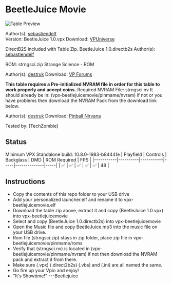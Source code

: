 # BeetleJuice Movie

![Table Preview](https://vpuniverse.com/screenshots/monthly_2021_11/638208198_BeetleJuicemovie1.0.jpg.ee49828bc95b3f6599d530eff6684cab.jpg)

Author(s): [sebastiendelf](https://vpuniverse.com/profile/42328-sebastiendelf/)  
Version:  BeetleJuice 1.0.vpx
Download:  [VPUniverse](https://vpuniverse.com/files/file/7875-beetlejuice-movie-10-vpx/)

DirectB2S included with Table Zip.
BeetleJuice 1.0.directb2s
Author(s): [sebastiendelf](https://vpuniverse.com/profile/42328-sebastiendelf/)  

ROM: strngsci.zip
Strange Science - ROM

Author(s): [destruk](https://www.vpforums.org/index.php?showuser=5)
Download:  [VP Forums](https://www.vpforums.org/index.php?app=downloads&showfile=584)

**This table requires a Pre-initialized NVRAM file in order for this table to work properly and accept coins.**
Required NVRAM File: strngsci.nv
It should already be in: (vpx-beetlejuicemovie/pinmame/nvram) if not or you have problems then download the NVRAM Pack from the download link below.

Author(s): [destruk](https://www.vpforums.org/index.php?showuser=5)
Download:  [Pinball Nirvana](https://pinballnirvana.com/forums/resources/bally-6803-gottlieb-gts3-nvram-pack.3346/)

Tested by:
[TechZombie]

## Status 

Minimum VPX Standalone build: 10.8.0-1983-b84441e
| Playfield | Controls | Backglass | DMD | ROM Required | FPS | 
|-----------|----------|-----------|-----|--------------|-----|
| :white_check_mark: | :white_check_mark: | :white_check_mark: | :white_check_mark: | :white_check_mark: | 48 |

## Instructions

- Copy the contents of this repo folder to your USB drive
- Add your personalized launcher.elf and rename it to vpx-beetlejuicemovie.elf
- Download the table zip above, extract it and copy (BeetleJuice 1.0.vpx) into vpx-beetlejuicemovie
- Select and copy (BeetleJuice 1.0.directb2s) into vpx-beetlejuicemovie
- Open the Music file and copy BeetleJuice.mp3 into the music file on your USB drive.
- Rom file (strngsci.zip) stays in zip folder, place zip file in vpx-beetlejuicemovie/pinmame/roms
- Verify that (strngsci.nv) is located in (vpx-beetlejuicemovie/pinmame/nvram) if not then download the NVRAM pack and extract it from there.
- Make sure (.vpx) (.direct2b2s) (.vbs) and (.ini) are all named the same. 
- Go fire up your Vpin and enjoy!
- "It's Showtime!" ---Beetlejuice